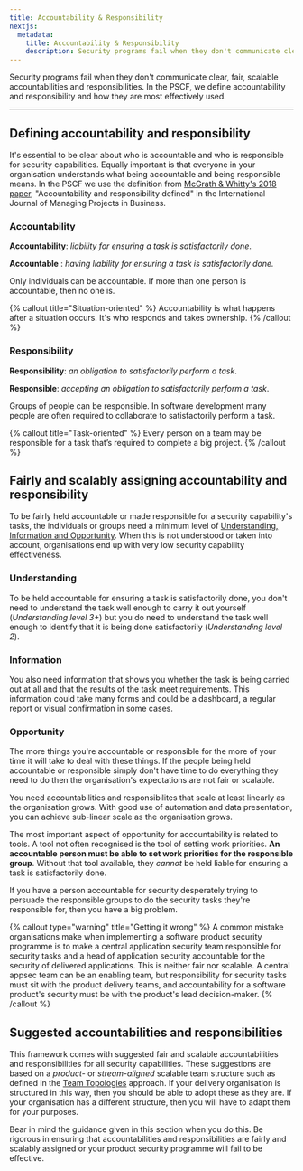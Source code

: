 ```yaml
---
title: Accountability & Responsibility
nextjs:
  metadata:
    title: Accountability & Responsibility
    description: Security programs fail when they don't communicate clear, fair, scalable accountabilities. This section defines accountability and responsibility and how they are most effectively used.
---
```


Security programs fail when they don't communicate clear, fair, scalable accountabilities and responsibilities. In the PSCF, we define accountability and responsibility and how they are most effectively used.

---

## Defining accountability and responsibility

It's essential to be clear about who is accountable and who is responsible for security capabilities. Equally important is that everyone in your organisation understands what being accountable and being responsible means. In the PSCF we use the definition from [McGrath & Whitty's 2018 paper](https://research.usq.edu.au/download/55d83eed7ba13ad5f3a6f4aeb3e07456f18b3457085051d0d468498464b43020/509830/Accountability%20and%20responsibility%20defined%20-%20author%20post-print%20version%20with%202ECs.pdf), "Accountability and responsibility defined" in the International Journal of Managing Projects in Business.

### Accountability

**Accountability**: _liability for ensuring a task is satisfactorily done_.

**Accountable** : _having liability for ensuring a task is satisfactorily done._

Only individuals can be accountable. If more than one person is accountable, then no one is.

{% callout title="Situation-oriented" %}
Accountability is what happens after a situation occurs. It's who responds and takes ownership.
{% /callout %}

### Responsibility

**Responsibility**: _an obligation to satisfactorily perform a task_.

**Responsible**: _accepting an obligation to satisfactorily perform a task_.

Groups of people can be responsible. In software development many people are often required to collaborate to satisfactorily perform a task.

{% callout title="Task-oriented" %}
Every person on a team may be responsible for a task that’s required to complete a big project.
{% /callout %}

## Fairly and scalably assigning accountability and responsibility

To be fairly held accountable or made responsible for a security capability's tasks, the individuals or groups need a minimum level of [Understanding, Information and Opportunity](/pscf/concepts/understanding-information-opportunity). When this is not understood or taken into account, organisations end up with very low security capability effectiveness.

### Understanding

To be held accountable for ensuring a task is satisfactorily done, you don't need to understand the task well enough to carry it out yourself (_Understanding level 3+_) but you do need to understand the task well enough to identify that it is being done satisfactorily (_Understanding level 2_).

### Information

You also need information that shows you whether the task is being carried out at all and that the results of the task meet requirements. This information could take many forms and could be a dashboard, a regular report or visual confirmation in some cases.

### Opportunity

The more things you're accountable or responsible for the more of your time it will take to deal with these things. If the people being held accountable or responsible simply don't have time to do everything they need to do then the organisation's expectations are not fair or scalable.

You need accountabilities and responsibilites that scale at least linearly as the organisation grows. With good use of automation and data presentation, you can achieve sub-linear scale as the organisation grows.

The most important aspect of opportunity for accountability is related to tools. A tool not often recognised is the tool of setting work priorities. **An accountable person must be able to set work priorities for the responsible group**. Without that tool available, they _cannot_ be held liable for ensuring a task is satisfactorily done.

If you have a person accountable for security desperately trying to persuade the responsible groups to do the security tasks they're responsible for, then you have a big problem.

{% callout type="warning" title="Getting it wrong" %}
A common mistake organisations make when implementing a software product security programme is to make a central application security team responsible for security tasks and a head of application security accountable for the security of delivered applications. This is neither fair nor scalable. A central appsec team can be an enabling team, but responsibility for security tasks must sit with the product delivery teams, and accountability for a software product's security must be with the product's lead decision-maker.
{% /callout %}

## Suggested accountabilities and responsibilities

This framework comes with suggested fair and scalable accountabilities and responsibilities for all security capabilities. These suggestions are based on a _product-_ or _stream-aligned_ scalable team structure such as defined in the [Team Topologies](https://teamtopologies.com/) approach. If your delivery organisation is structured in this way, then you should be able to adopt these as they are. If your organisation has a different structure, then you will have to adapt them for your purposes.

Bear in mind the guidance given in this section when you do this. Be rigorous in ensuring that accountabilities and responsibilities are fairly and scalably assigned or your product security programme will fail to be effective.
